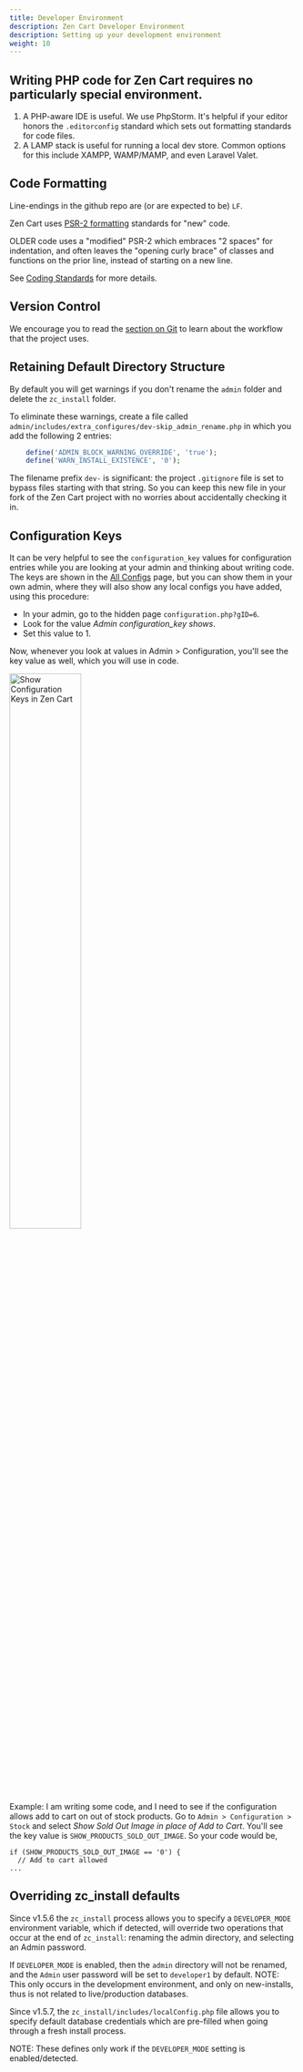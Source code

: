 ```yaml
---
title: Developer Environment
description: Zen Cart Developer Environment
description: Setting up your development environment
weight: 10
---
```


## Writing PHP code for Zen Cart requires no particularly special environment.

1. A PHP-aware IDE is useful. We use PhpStorm. 
   It's helpful if your editor honors the `.editorconfig` standard which sets out formatting standards for code files.
2. A LAMP stack is useful for running a local dev store. 
   Common options for this include XAMPP, WAMP/MAMP, and even Laravel Valet.

## Code Formatting

Line-endings in the github repo are (or are expected to be) `LF`.

Zen Cart uses [PSR-2 formatting](https://www.php-fig.org/psr/psr-2/) standards for "new" code.

OLDER code uses a "modified" PSR-2 which embraces "2 spaces" for indentation, and often leaves the "opening curly brace" of classes and functions on the prior line, instead of starting on a new line.

See [Coding Standards](/dev/contributing/coding_standards) for more details.

## Version Control

We encourage you to read the [section on Git](/dev/contributing/github_workflow/)
to learn about the workflow that the project uses.

## Retaining Default Directory Structure

By default you will get warnings if you don't rename the `admin` folder and delete the `zc_install` folder. 

To eliminate these warnings, create a file called `admin/includes/extra_configures/dev-skip_admin_rename.php` in which you add the following 2 entries:
```php
    define('ADMIN_BLOCK_WARNING_OVERRIDE', 'true');
    define('WARN_INSTALL_EXISTENCE', '0');
```

The filename prefix `dev-` is significant: the project `.gitignore` file is set to bypass files starting with that string.  So you can keep this new file in your fork of the Zen Cart project with no worries about accidentally checking it in.

## Configuration Keys 
It can be very helpful to see the `configuration_key` values for configuration entries while you are looking at your admin and thinking about writing code. 
The keys are shown in the [All Configs](/user/admin_pages/configuration/all/) page, but you can show them in your own admin, where they will also show any local configs you have added, using this procedure: 

- In your admin, go to the hidden page `configuration.php?gID=6`. 
- Look for the value *Admin configuration_key shows*.  
- Set this value to 1. 

Now, whenever you look at values in Admin > Configuration, you'll see the 
key value as well, which you will use in code. 

<img src="/images/show_keys.png" alt="Show Configuration Keys in Zen Cart" width="50%" />
<br><br>


Example: I am writing some code, and I need to see if the configuration allows add to cart on out of stock products.  Go to `Admin > Configuration > Stock` and select *Show Sold Out Image in place of Add to Cart*.  You'll see the key value is `SHOW_PRODUCTS_SOLD_OUT_IMAGE`.  So your code would be, 

```
if (SHOW_PRODUCTS_SOLD_OUT_IMAGE == '0') { 
  // Add to cart allowed 
...
```

## Overriding zc_install defaults

Since v1.5.6 the `zc_install` process allows you to specify a `DEVELOPER_MODE` environment variable, which if detected, will override two operations that occur at the end of `zc_install`: renaming the admin directory, and selecting an Admin password.

If `DEVELOPER_MODE` is enabled, then the `admin` directory will not be renamed, and the `Admin` user password will be set to `developer1` by default. NOTE: This only occurs in the development environment, and only on new-installs, thus is not related to live/production databases.

Since v1.5.7, the `zc_install/includes/localConfig.php` file allows you to specify default database credentials which are pre-filled when going through a fresh install process. 

NOTE: These defines only work if the `DEVELOPER_MODE` setting is enabled/detected.
